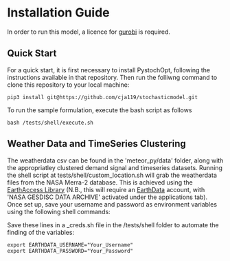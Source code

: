 
# Installation Guide

In order to run this model, a licence for [gurobi](https://www.gurobi.com/) is required.

## Quick Start
For a quick start, it is first necessary to install PystochOpt, following the instructions available in that repository. Then run the folliwng command to clone this repository to your local machine:
```
pip3 install git@https://github.com/cja119/stochasticmodel.git
```

To run the sample formulation, execute the bash script as follows

```
bash /tests/shell/execute.sh
```

## Weather Data and TimeSeries Clustering

The weatherdata csv can be found in the 'meteor_py/data' folder, along with the appropriatley clustered demand signal and timeseries datasets. Running the shell script at tests/shell/custom_location.sh will grab the weatherdata files from the NASA Merra-2 database. This is achieved using the [EarthAccess Library](https://earthaccess.readthedocs.io/en/latest/) (N.B., this will require an [EarthData](https://urs.earthdata.nasa.gov/) account, with 'NASA GESDISC DATA ARCHIVE' activated under the applications tab). Once set up, save your username and password as environment variables using the following shell commands:

Save these lines in a _creds.sh file in the /tests/shell folder to automate the finding of the variables:

```
export EARTHDATA_USERNAME="Your_Username"
export EARTHDATA_PASSWORD="Your_Password"
```